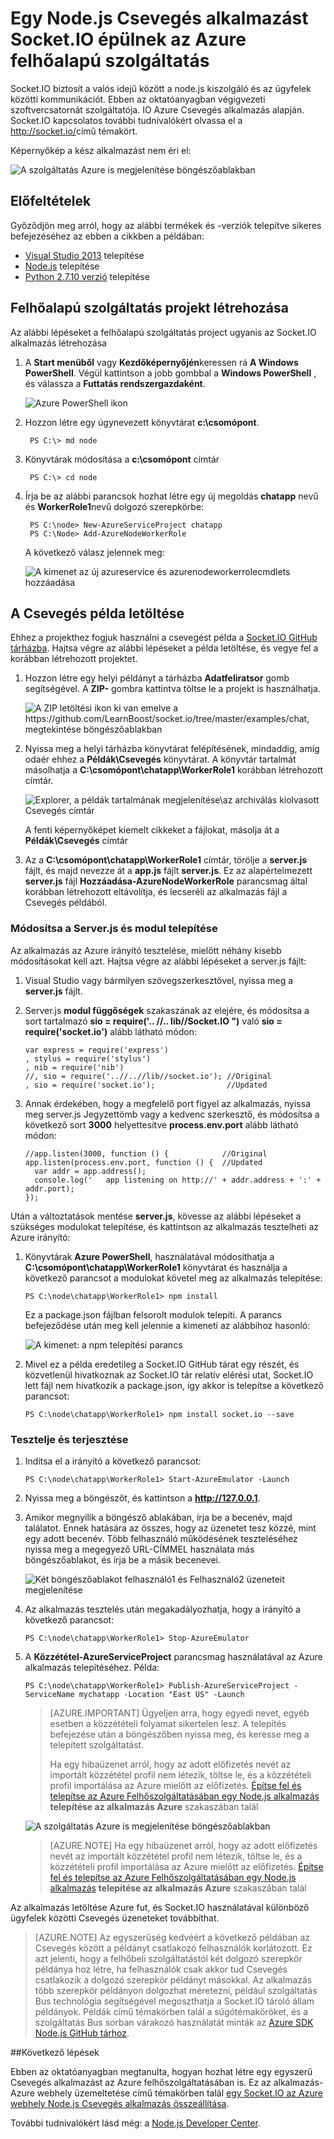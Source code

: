 <properties 
    pageTitle="NODE.js alkalmazást Socket.io |} Microsoft Azure" 
    description="Megtudhatja, hogy miként socket.io használata egy Azure is node.js alkalmazásra." 
    services="cloud-services" 
    documentationCenter="nodejs" 
    authors="rmcmurray" 
    manager="wpickett" 
    editor=""/>

<tags 
    ms.service="cloud-services" 
    ms.workload="tbd" 
    ms.tgt_pltfrm="na" 
    ms.devlang="nodejs" 
    ms.topic="article" 
    ms.date="08/11/2016" 
    ms.author="robmcm"/>

# <a name="build-a-nodejs-chat-application-with-socketio-on-an-azure-cloud-service"></a>Egy Node.js Csevegés alkalmazást Socket.IO épülnek az Azure felhőalapú szolgáltatás

Socket.IO biztosít a valós idejű között a node.js kiszolgáló és az ügyfelek közötti kommunikációt. Ebben az oktatóanyagban végigvezeti szoftvercsatornát szolgáltatója. IO Azure Csevegés alkalmazás alapján. Socket.IO kapcsolatos további tudnivalókért olvassa el a <http://socket.io/>című témakört.

Képernyőkép a kész alkalmazást nem éri el:

![A szolgáltatás Azure is megjelenítése böngészőablakban][completed-app]  

## <a name="prerequisites"></a>Előfeltételek

Győződjön meg arról, hogy az alábbi termékek és -verziók telepítve sikeres befejezéséhez az ebben a cikkben a példában:

* [Visual Studio 2013](https://www.visualstudio.com/en-us/downloads/download-visual-studio-vs.aspx) telepítése
* [Node.js](https://nodejs.org/download/) telepítése
* [Python 2.7.10 verzió](https://www.python.org/) telepítése

## <a name="create-a-cloud-service-project"></a>Felhőalapú szolgáltatás projekt létrehozása

Az alábbi lépéseket a felhőalapú szolgáltatás project ugyanis az Socket.IO alkalmazás létrehozása

1. A **Start menüből** vagy **Kezdőképernyőjén**keressen rá **A Windows PowerShell**. Végül kattintson a jobb gombbal a **Windows PowerShell** , és válassza a **Futtatás rendszergazdaként**.

    ![Azure PowerShell ikon][powershell-menu]

2. Hozzon létre egy úgynevezett könyvtárat **c:\\csomópont**. 
 
        PS C:\> md node

3. Könyvtárak módosítása a **c:\\csomópont** címtár
 
        PS C:\> cd node

4. Írja be az alábbi parancsok hozhat létre egy új megoldás **chatapp** nevű és **WorkerRole1**nevű dolgozó szerepkörbe:

        PS C:\node> New-AzureServiceProject chatapp
        PS C:\Node> Add-AzureNodeWorkerRole

    A következő válasz jelennek meg:

    ![A kimenet az új azureservice és azurenodeworkerrolecmdlets hozzáadása](./media/cloud-services-nodejs-chat-app-socketio/socketio-1.png)

## <a name="download-the-chat-example"></a>A Csevegés példa letöltése

Ehhez a projekthez fogjuk használni a csevegést példa a [Socket.IO GitHub tárházba]. Hajtsa végre az alábbi lépéseket a példa letöltése, és vegye fel a korábban létrehozott projektet.

1.  Hozzon létre egy helyi példányt a tárházba **Adatfeliratsor** gomb segítségével. A **ZIP-** gombra kattintva töltse le a projekt is használhatja.

    ![A ZIP letöltési ikon ki van emelve a https://github.com/LearnBoost/socket.io/tree/master/examples/chat, megtekintése böngészőablakban][chat-example-view]

3.  Nyissa meg a helyi tárházba könyvtárat felépítésének, mindaddig, amíg odaér ehhez a **Példák\\Csevegés** könyvtárat. A könyvtár tartalmát másolhatja a **C:\\csomópont\\chatapp\\WorkerRole1** korábban létrehozott címtár.

    ![Explorer, a példák tartalmának megjelenítése\\az archiválás kiolvasott Csevegés címtár][chat-contents]

    A fenti képernyőképet kiemelt cikkeket a fájlokat, másolja át a **Példák\\Csevegés** címtár

4.  Az a **C:\\csomópont\\chatapp\\WorkerRole1** címtár, törölje a **server.js** fájlt, és majd nevezze át a **app.js** fájlt **server.js**. Ez az alapértelmezett **server.js** fájl **Hozzáadása-AzureNodeWorkerRole** parancsmag által korábban létrehozott eltávolítja, és lecseréli az alkalmazás fájl a Csevegés példából.

### <a name="modify-serverjs-and-install-modules"></a>Módosítsa a Server.js és modul telepítése

Az alkalmazás az Azure irányító tesztelése, mielőtt néhány kisebb módosításokat kell azt. Hajtsa végre az alábbi lépéseket a server.js fájlt:

1.  Visual Studio vagy bármilyen szövegszerkesztővel, nyissa meg a **server.js** fájlt.

2.  Server.js **modul függőségek** szakaszának az elejére, és módosítsa a sort tartalmazó **sio = require('.. //.. lib//Socket.IO ")** való **sio = require('socket.io')** alább látható módon:

        var express = require('express')
        , stylus = require('stylus')
        , nib = require('nib')
        //, sio = require('..//..//lib//socket.io'); //Original
        , sio = require('socket.io');                //Updated

3.  Annak érdekében, hogy a megfelelő port figyel az alkalmazás, nyissa meg server.js Jegyzettömb vagy a kedvenc szerkesztő, és módosítsa a következő sort **3000** helyettesítve **process.env.port** alább látható módon:

        //app.listen(3000, function () {            //Original
        app.listen(process.env.port, function () {  //Updated
          var addr = app.address();
          console.log('   app listening on http://' + addr.address + ':' + addr.port);
        });

Után a változtatások mentése **server.js**, kövesse az alábbi lépéseket a szükséges modulokat telepítése, és kattintson az alkalmazás tesztelheti az Azure irányító:

1.  Könyvtárak **Azure PowerShell**, használatával módosíthatja a **C:\\csomópont\\chatapp\\WorkerRole1** könyvtárat és használja a következő parancsot a modulokat követel meg az alkalmazás telepítése:

        PS C:\node\chatapp\WorkerRole1> npm install

    Ez a package.json fájlban felsorolt modulok telepíti. A parancs befejeződése után meg kell jelennie a kimeneti az alábbihoz hasonló:

    ![A kimenet: a npm telepítési parancs][The-output-of-the-npm-install-command]

4.  Mivel ez a példa eredetileg a Socket.IO GitHub tárat egy részét, és közvetlenül hivatkoznak az Socket.IO tár relatív elérési utat, Socket.IO lett fájl nem hivatkozik a package.json, így akkor is telepítse a következő parancsot:

        PS C:\node\chatapp\WorkerRole1> npm install socket.io --save

### <a name="test-and-deploy"></a>Tesztelje és terjesztése

1.  Indítsa el a irányító a következő parancsot:

        PS C:\node\chatapp\WorkerRole1> Start-AzureEmulator -Launch

2.  Nyissa meg a böngészőt, és kattintson a **http://127.0.0.1**.

3.  Amikor megnyílik a böngésző ablakában, írja be a becenév, majd találatot.
    Ennek hatására az összes, hogy az üzenetet tesz közzé, mint egy adott becenév. Több felhasználó működésének teszteléséhez nyissa meg a megegyező URL-CÍMMEL használata más böngészőablakot, és írja be a másik becenevei.

    ![Két böngészőablakot felhasználó1 és Felhasználó2 üzeneteit megjelenítése](./media/cloud-services-nodejs-chat-app-socketio/socketio-8.png)

3.  Az alkalmazás tesztelés után megakadályozhatja, hogy a irányító a következő parancsot:

        PS C:\node\chatapp\WorkerRole1> Stop-AzureEmulator

4.  A **Közzététel-AzureServiceProject** parancsmag használatával az Azure alkalmazás telepítéséhez. Példa:

        PS C:\node\chatapp\WorkerRole1> Publish-AzureServiceProject -ServiceName mychatapp -Location "East US" -Launch

    > [AZURE.IMPORTANT] Ügyeljen arra, hogy egyedi nevet, egyéb esetben a közzétételi folyamat sikertelen lesz. A telepítés befejezése után a böngészőben nyissa meg, és keresse meg a telepített szolgáltatást.
    > 
    > Ha egy hibaüzenet arról, hogy az adott előfizetés nevét az importált közzététel profil nem létezik, töltse le, és a közzétételi profil importálása az Azure mielőtt az előfizetés. [Építse fel és telepítse az Azure Felhőszolgáltatásában egy Node.js alkalmazás](https://azure.microsoft.com/develop/nodejs/tutorials/getting-started/) **telepítése az alkalmazás Azure** szakaszában talál

    ![A szolgáltatás Azure is megjelenítése böngészőablakban][completed-app]

    > [AZURE.NOTE] Ha egy hibaüzenet arról, hogy az adott előfizetés nevét az importált közzététel profil nem létezik, töltse le, és a közzétételi profil importálása az Azure mielőtt az előfizetés. [Építse fel és telepítse az Azure Felhőszolgáltatásában egy Node.js alkalmazás](https://azure.microsoft.com/develop/nodejs/tutorials/getting-started/) **telepítése az alkalmazás Azure** szakaszában talál

Az alkalmazás letöltése Azure fut, és Socket.IO használatával különböző ügyfelek közötti Csevegés üzeneteket továbbíthat.

> [AZURE.NOTE] Az egyszerűség kedvéért a következő példában az Csevegés között a példányt csatlakozó felhasználók korlátozott. Ez azt jelenti, hogy a felhőbeli szolgáltatástól két dolgozó szerepkör példánya hoz létre, ha felhasználók csak akkor tud Csevegés csatlakozik a dolgozó szerepkör példányt másokkal. Az alkalmazás több szerepkör példányon dolgozhat méretezni, például szolgáltatás Bus technológia segítségével megoszthatja a Socket.IO tároló állam példányok. Példák című témakörben talál a súgótémaköröket, és a szolgáltatás Bus sorban várakozó használatát minták az [Azure SDK Node.js GitHub tárhoz](https://github.com/WindowsAzure/azure-sdk-for-node).

##<a name="next-steps"></a>Következő lépések

Ebben az oktatóanyagban megtanulta, hogyan hozhat létre egy egyszerű Csevegés alkalmazást az Azure felhőszolgáltatásában is. Ez az alkalmazás-Azure webhely üzemeltetése című témakörben talál [egy Socket.IO az Azure webhely Node.js Csevegés alkalmazás összeállítása][chatwebsite].

További tudnivalókért lásd még: a [Node.js Developer Center](/develop/nodejs/).

  [chatwebsite]: /develop/nodejs/tutorials/website-using-socketio/

  [Azure SLA]: http://www.windowsazure.com/support/sla/
  [Azure SDK for Node.js GitHub repository]: https://github.com/WindowsAzure/azure-sdk-for-node
  [completed-app]: ./media/cloud-services-nodejs-chat-app-socketio/socketio-10.png
  [Azure SDK for Node.js]: https://www.windowsazure.com/develop/nodejs/
  [Node.js Web Application]: https://www.windowsazure.com/develop/nodejs/tutorials/getting-started/
  [Socket.IO GitHub tárházba]: https://github.com/LearnBoost/socket.io/tree/0.9.14
  [Azure Considerations]: #windowsazureconsiderations
  [Hosting the Chat Example in a Worker Role]: #hostingthechatexampleinawebrole
  [Summary and Next Steps]: #summary
  [powershell-menu]: ./media/cloud-services-nodejs-chat-app-socketio/azure-powershell-start.png

  [chat example]: https://github.com/LearnBoost/socket.io/tree/master/examples/chat
  [chat-example-view]: ./media/cloud-services-nodejs-chat-app-socketio/socketio-22.png
  
  
  [chat-contents]: ./media/cloud-services-nodejs-chat-app-socketio/socketio-5.png
  [The-output-of-the-npm-install-command]: ./media/cloud-services-nodejs-chat-app-socketio/socketio-7.png
  [The output of the Publish-AzureService command]: ./media/cloud-services-nodejs-chat-app-socketio/socketio-9.png
  
 
